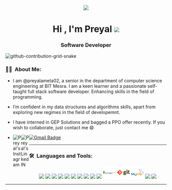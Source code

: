 <p align="center">
  <img src="https://media.giphy.com/media/M9gbBd9nbDrOTu1Mqx/giphy.gif" width="100"/>
<h1 align="center">Hi , I'm Preyal <img src="https://media.giphy.com/media/hvRJCLFzcasrR4ia7z/giphy.gif" width="40"></h1>
<h3 align="center">Software Developer</h3>
</p>


![github-contribution-grid-snake](https://user-images.githubusercontent.com/89845641/218791674-c52db856-24d2-429f-8867-170c365730d1.svg)


### :woman_technologist: &nbsp;About Me:
- I am @preyalameta02, a senior in the department of computer science engineering at BIT Mesra. I am a keen learner and a passionate self-taught full stack software developer. Enhancing skills in the field of programming.
- I’m confident in my data structures and algorithms skills, apart from exploring new regimes in the field of developemnt.
- I have interned in GEP Solutions and bagged a PPO offer recently. If you wish to collaborate, just contact me 😄
- <a href="https://instagram.com/preyal_ameta">
   <img align="left" alt="Preyal's Instagram" width="25px" src="https://raw.githubusercontent.com/hussainweb/hussainweb/main/icons/instagram.png" />
  </a>
  <a href="https://www.linkedin.com/in/preyal-ameta-774683208/">
   <img align="left" alt="Preyal's LinkedIN" width="25px" src="https://cdn.simpleicons.org/linkedin" />
  </a>

   [![Gmail Badge](https://img.shields.io/badge/-P_Am-c14438?style=flat-square&logo=Gmail&logoColor=white&link=mailto:ameta.preyal@gmail.com)](mailto:ameta.preyal@gmail.com)
 
---
### 🛠 &nbsp;Languages and Tools:

<p align="center">
  <div align="center">
  <code><img height="40" src="https://user-images.githubusercontent.com/25181517/192108374-8da61ba1-99ec-41d7-80b8-fb2f7c0a4948.png"/></code>
<code><img height="40" src="https://raw.githubusercontent.com/danielcranney/readme-generator/main/public/icons/skills/cplusplus-colored.svg"/></code>
  <code><img height="40" src="https://raw.githubusercontent.com/danielcranney/readme-generator/main/public/icons/skills/c-colored.svg"></code>
  <code><img height="40" src="https://raw.githubusercontent.com/danielcranney/readme-generator/main/public/icons/skills/csharp-colored.svg"></code>
  <code><img height="40" src="https://raw.githubusercontent.com/danielcranney/readme-generator/main/public/icons/skills/dart-colored.svg"/></code>
  <code><img height="40" src="https://raw.githubusercontent.com/danielcranney/readme-generator/main/public/icons/skills/javascript-colored.svg"></code>
  <code><img height="40" src="https://raw.githubusercontent.com/danielcranney/readme-generator/main/public/icons/skills/python-colored.svg"></code>  
  <code><img height="40" src="https://raw.githubusercontent.com/danielcranney/readme-generator/main/public/icons/skills/angularjs-colored.svg"></code>  
  <code><img height="40" src="https://raw.githubusercontent.com/danielcranney/readme-generator/main/public/icons/skills/nodejs-colored.svg"></code>
  <code><img height="40" src="https://raw.githubusercontent.com/danielcranney/readme-generator/main/public/icons/skills/firebase-colored.svg"></code>
  <code><img height="40" src="https://raw.githubusercontent.com/github/explore/80688e429a7d4ef2fca1e82350fe8e3517d3494d/topics/mongodb/mongodb.png"></code>  
  <code><img height="40" src="https://raw.githubusercontent.com/github/explore/80688e429a7d4ef2fca1e82350fe8e3517d3494d/topics/git/git.png"></code>
  <code><img height="40" src="https://github.com/devicons/devicon/blob/master/icons/mysql/mysql-original-wordmark.svg"/></code>
  <code><img height="40" src="https://raw.githubusercontent.com/danielcranney/readme-generator/main/public/icons/skills/flutter-colored.svg"></code>
  <code><img height="40" src="https://raw.githubusercontent.com/danielcranney/readme-generator/main/public/icons/skills/linux-colored.svg"></code>
  </div>
  
</p>


---

